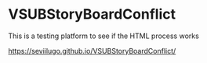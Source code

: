 # VSUBStoryBoardConflict

This is a testing platform to see if the HTML process works


https://seviilugo.github.io/VSUBStoryBoardConflict/
